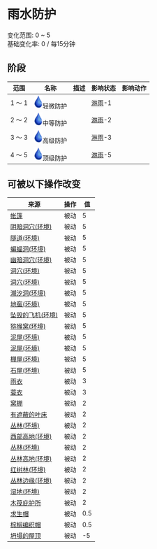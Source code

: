 # 雨水防护  
变化范围: 0 ~ 5  
基础变化率: 0 / 每15分钟  
## 阶段  
范围  |  名称  |  描述  |  影响状态  |  影响动作  
----  |  ----  |  ----  |  ----  |  ----  
1 ～ 1  |  <img decoding="async" src="Sprite/Thirst.png" style="width:20px;">轻微防护  |    |  [淋雨](RainExposure.md)-1  |    
2 ～ 2  |  <img decoding="async" src="Sprite/Thirst.png" style="width:20px;">中等防护  |    |  [淋雨](RainExposure.md)-2  |    
3 ～ 3  |  <img decoding="async" src="Sprite/Thirst.png" style="width:20px;">高级防护  |    |  [淋雨](RainExposure.md)-3  |    
4 ～ 5  |  <img decoding="async" src="Sprite/Thirst.png" style="width:20px;">顶级防护  |    |  [淋雨](RainExposure.md)-5  |    
## 可被以下操作改变  
来源  |  操作  |  值  
----  |  ----  |  ----  
[帐篷](TentDeployed.md)  |  被动  |  5  
[阴暗洞穴(环境)](Env_DarkChamber.md)  |  被动  |  5  
[隧道(环境)](Env_Tunnel.md)  |  被动  |  5  
[蝙蝠洞(环境)](Env_CaveBats.md)  |  被动  |  5  
[幽暗洞穴(环境)](Env_CaveDark.md)  |  被动  |  5  
[洞穴(环境)](Env_CaveGrasslands.md)  |  被动  |  5  
[洞穴(环境)](Env_CaveSea.md)  |  被动  |  5  
[潮汐洞(环境)](Env_CaveTidal.md)  |  被动  |  5  
[地窖(环境)](Env_Cellar.md)  |  被动  |  5  
[坠毁的飞机(环境)](Env_CrashedPlane.md)  |  被动  |  5  
[猕猴窝(环境)](Env_MacaqueDen.md)  |  被动  |  5  
[泥屋(环境)](Env_MudHut.md)  |  被动  |  5  
[泥屋(环境)](Env_MudHutRuins.md)  |  被动  |  5  
[棚屋(环境)](Env_Shed.md)  |  被动  |  5  
[石屋(环境)](Env_StoneHut.md)  |  被动  |  5  
[雨衣](Raincoat.md)  |  被动  |  3  
[蓑衣](StrawCape.md)  |  被动  |  3  
[窝棚](Shelter.md)  |  被动  |  2  
[有遮蔽的叶床](ShelteredLeafBed.md)  |  被动  |  2  
[丛林(环境)](Env_DeepJungle.md)  |  被动  |  2  
[西部高地(环境)](Env_HighlandsWestern.md)  |  被动  |  2  
[丛林(环境)](Env_Jungle.md)  |  被动  |  2  
[丛林高地(环境)](Env_JungleHighlands.md)  |  被动  |  2  
[红树林(环境)](Env_Mangroves.md)  |  被动  |  2  
[丛林边缘(环境)](Env_Outskirts.md)  |  被动  |  2  
[湿地(环境)](Env_Wetlands.md)  |  被动  |  2  
[木筏庇护所](RaftShelter.md)  |  被动  |  2  
[求生帽](HatSurvival.md)  |  被动  |  0.5  
[棕榈编织帽](HatWoven.md)  |  被动  |  0.5  
[坍塌的屋顶](Dmg_RoofCollapsed.md)  |  被动  |  -5  
